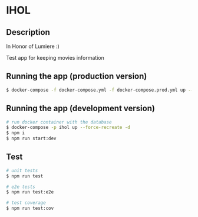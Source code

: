 # IHOL

## Description
In Honor of Lumiere :)

Test app for keeping movies information

## Running the app (production version)

```bash
$ docker-compose -f docker-compose.yml -f docker-compose.prod.yml up --force-recreate
```

## Running the app (development version)

```bash
# run docker container with the database
$ docker-compose -p ihol up --force-recreate -d
$ npm i
$ npm run start:dev
```

## Test

```bash
# unit tests
$ npm run test

# e2e tests
$ npm run test:e2e

# test coverage
$ npm run test:cov
```

